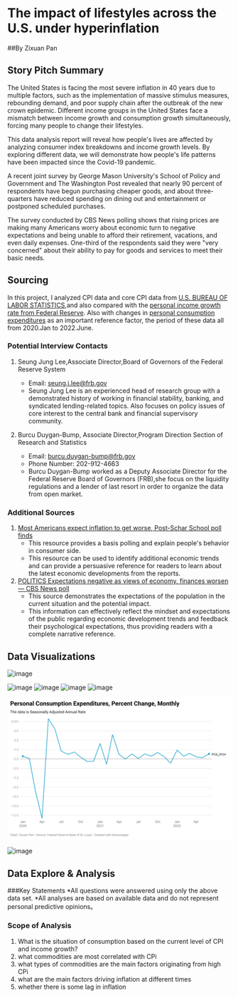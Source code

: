 # The impact of lifestyles across the U.S. under hyperinflation

##By Zixuan Pan

## Story Pitch Summary
The United States is facing the most severe inflation in 40 years due to multiple factors, such as the implementation of massive stimulus measures, rebounding demand, and poor supply chain after the outbreak of the new crown epidemic. Different income groups in the United States face a mismatch between income growth and consumption growth simultaneously, forcing many people to change their lifestyles.

This data analysis report will reveal how people's lives are affected by analyzing consumer index breakdowns and income growth levels. By exploring different data, we will demonstrate how people's life patterns have been impacted since the Covid-19 pandemic.

A recent joint survey by George Mason University's School of Policy and Government and The Washington Post revealed that nearly 90 percent of respondents have begun purchasing cheaper goods, and about three-quarters have reduced spending on dining out and entertainment or postponed scheduled purchases.

The survey conducted by CBS News polling shows that rising prices are making many Americans worry about economic turn to negative expectations and being unable to afford their retirement, vacations, and even daily expenses. One-third of the respondents said they were "very concerned" about their ability to pay for goods and services to meet their basic needs.

## Sourcing

In this project, I analyzed CPI data and core CPI data from [U.S. BUREAU OF LABOR STATISTICS](https://www.bls.gov/charts/consumer-price-index/consumer-price-index-by-category.htm),and also compared with the [personal income growth rate from Federal Reserve](https://fred.stlouisfed.org/series/PI). Also with changes in [personal consumption expenditures](https://fred.stlouisfed.org/series/PCE) as an important reference factor, the period of these data all from 2020.Jan to 2022.June.

### Potential Interview Contacts
1) Seung Jung Lee,Associate Director,Board of Governors of the Federal Reserve System
 	* Email: seung.j.lee@frb.gov 
	* Seung Jung Lee is an experienced head of research group with a demonstrated history of working in financial stability, banking, and syndicated lending-related topics. Also focuses on policy issues of core interest to the central bank and financial supervisory community.
	
2) Burcu Duygan-Bump, Associate Director,Program Direction Section of Research and Statistics
	* Email: burcu.duygan-bump@frb.gov
	* Phone Number: 202-912-4663
	* Burcu Duygan-Bump worked as a Deputy Associate Director for the Federal Reserve Board of Governors (FRB),she focus on the liquidity regulations and a lender of last resort in order to organize the data from open market.

### Additional Sources
1) [Most Americans expect inflation to get worse, Post-Schar School poll finds](https://www.washingtonpost.com/business/2022/06/09/inflation-worse-poll-americans/)
	* This resource provides a basis polling and explain people's behavior in consumer side.
	* This resource can be used to identify additional economic trends and can provide a persuasive reference for readers to learn about the latest economic developments from the reports. 
2) [POLITICS Expectations negative as views of economy, finances worsen — CBS News poll](https://www.cbsnews.com/news/economy-personal-finances-opinion-poll-2022-06-26/)
	* This source demonstrates the expectations of the population in the current situation and the potential impact.
	* This information can effectively reflect the mindset and expectations of the public regarding economic development trends and feedback their psychological expectations, thus providing readers with a complete narrative reference.

## Data Visualizations


![image](https://raw.githubusercontent.com/pan317/J124-Final/main/Personal%20income%20change%20rate.png)

![image](https://raw.githubusercontent.com/pan317/J124-Final/main/all-items-in-us-city-ave.png)
![image](https://raw.githubusercontent.com/pan317/J124-Final/main/food-at-home-in-us-city.png)
![image](https://raw.githubusercontent.com/pan317/J124-Final/main/energy-in-us-city-averag.png)
![image](https://raw.githubusercontent.com/pan317/J124-Final/main/housing-in-us-city-avera.png)

![image](https://raw.githubusercontent.com/pan317/J124-Final/main/Personal%20Consumption%20Expenditures%20change%20rate.png)



![image](https://raw.githubusercontent.com/pan317/J124-Final/main/CPI%20components.png)


## Data Explore & Analysis
###Key Statements
*All questions were answered using only the above data set.
*All analyses are based on available data and do not represent personal predictive opinions。


### Scope of Analysis 
1) What is the situation of consumption based on the current level of CPI and income growth?
2) what commodities are most correlated with CPi
3) what types of commodities are the main factors originating from high CPi
4) what are the main factors driving inflation at different times
5) whether there is some lag in inflation






